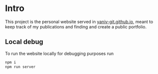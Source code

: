 # Intro
This project is the personal website served in [yaniv-git.github.io](yaniv-git.github.io), meant to keep track of my publications and finding and create a public portfolio.

## Local debug
To run the website locally for debugging purposes run
```js
npm i
npm run server
```